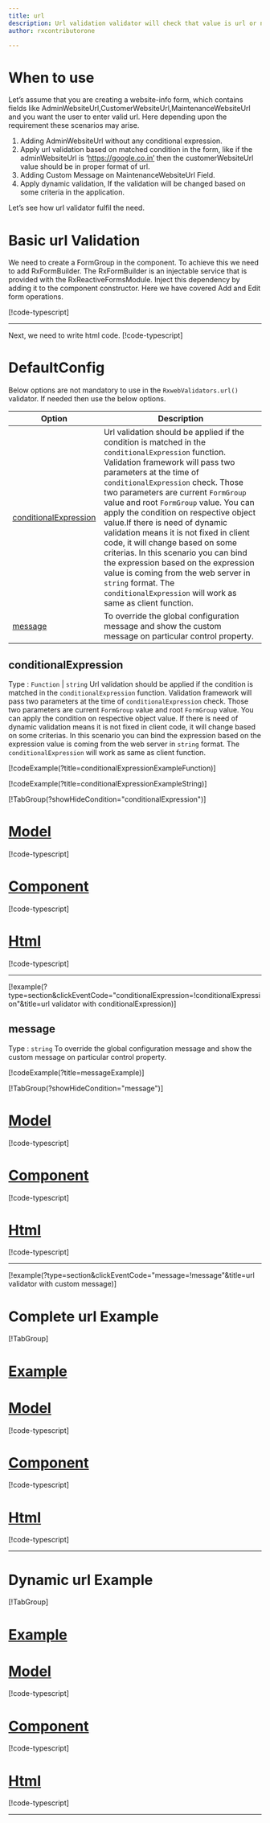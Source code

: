 ```yaml
---
title: url 
description: Url validation validator will check that value is url or not in the property, If user does not enter url value then the property will become invalid. 
author: rxcontributorone

---
```

# When to use
Let’s assume that you are creating a website-info form, which contains fields like AdminWebsiteUrl,CustomerWebsiteUrl,MaintenanceWebsiteUrl and you want the user to enter valid url. Here depending upon the requirement these scenarios may arise.
1. Adding AdminWebsiteUrl without any conditional expression.
2. Apply url validation based on matched condition in the form, like if the adminWebsiteUrl is ‘https://google.co.in’ then the customerWebsiteUrl value should be in proper format of url.
3. Adding Custom Message on MaintenanceWebsiteUrl Field.
4. Apply dynamic validation, If the validation will be changed based on some criteria in the application.

Let’s see how url validator fulfil the need.

# Basic url Validation
We need to create a FormGroup in the component. To achieve this we need to add RxFormBuilder. The RxFormBuilder is an injectable service that is provided with the RxReactiveFormsModule. Inject this dependency by adding it to the component constructor.
Here we have covered Add and Edit form operations. 

[!code-typescript[](\assets\examples\validators\url\add\url-add.component.ts)]
***

Next, we need to write html code.
[!code-typescript[](\assets\examples\validators\url\add\url-add.component.html)]

<app-url-add-validator></app-url-add-validator>

# DefaultConfig
 Below options are not mandatory to use in the `RxwebValidators.url()` validator. If needed then use the below options.

|Option | Description |
|--- | ---- |
|[conditionalExpression](#conditionalexpressions) | Url validation should be applied if the condition is matched in the `conditionalExpression` function. Validation framework will pass two parameters at the time of `conditionalExpression` check. Those two parameters are current `FormGroup` value and root `FormGroup` value. You can apply the condition on respective object value.If there is need of dynamic validation means it is not fixed in client code, it will change based on some criterias. In this scenario you can bind the expression based on the expression value is coming from the web server in `string` format. The `conditionalExpression` will work as same as client function. |
|[message](#message) | To override the global configuration message and show the custom message on particular control property. |

## conditionalExpression 
Type :  `Function`  |  `string` 
Url validation should be applied if the condition is matched in the `conditionalExpression` function. Validation framework will pass two parameters at the time of `conditionalExpression` check. Those two parameters are current `FormGroup` value and root `FormGroup` value. You can apply the condition on respective object value.
If there is need of dynamic validation means it is not fixed in client code, it will change based on some criterias. In this scenario you can bind the expression based on the expression value is coming from the web server in `string` format. The `conditionalExpression` will work as same as client function.

[!codeExample(?title=conditionalExpressionExampleFunction)]

[!codeExample(?title=conditionalExpressionExampleString)]

[!TabGroup(?showHideCondition="conditionalExpression")]
# [Model](#tab\conditionalExpressionmodel)
[!code-typescript[](\assets\examples\validators\url\conditionalExpression\web-site-info-model.model.ts)]
# [Component](#tab\conditionalExpressionComponent)
[!code-typescript[](\assets\examples\validators\url\conditionalExpression\url-conditional-expressions.component.ts)]
# [Html](#tab\conditionalExpressionHtml)
[!code-typescript[](\assets\examples\validators\url\conditionalExpression\url-conditional-expressions.component.html)]
***

[!example(?type=section&clickEventCode="conditionalExpression=!conditionalExpression"&title=url validator with conditionalExpression)]
<app-url-conditionalExpression-validator></app-url-conditionalExpression-validator>

## message 
Type :  `string` 
To override the global configuration message and show the custom message on particular control property.

[!codeExample(?title=messageExample)]

[!TabGroup(?showHideCondition="message")]
# [Model](#tab\messageModel)
[!code-typescript[](\assets\examples\validators\url\message\web-site-info-model.model.ts)]
# [Component](#tab\messageComponent)
[!code-typescript[](\assets\examples\validators\url\message\url-message.component.ts)]
# [Html](#tab\messageHtml)
[!code-typescript[](\assets\examples\validators\url\message\url-message.component.html)]
***

[!example(?type=section&clickEventCode="message=!message"&title=url validator with custom message)]
<app-url-message-validator></app-url-message-validator>

# Complete url Example
[!TabGroup]
# [Example](#tab\completeexample)
<app-url-complete-validator></app-url-complete-validator>
# [Model](#tab\completemodel)
[!code-typescript[](\assets\examples\validators\url\complete\web-site-info-model.model.ts)]
# [Component](#tab\completecomponent)
[!code-typescript[](\assets\examples\validators\url\complete\url-complete.component.ts)]
# [Html](#tab\completehtml)
[!code-typescript[](\assets\examples\validators\url\complete\url-complete.component.html)]
***

# Dynamic url Example
[!TabGroup]
# [Example](#tab\dynamicexample)
<app-url-dynamic-validator></app-url-dynamic-validator>
# [Model](#tab\dynamicmodel)
[!code-typescript[](\assets\examples\validators\url\dynamic\web-site-info-model.model.ts)]
# [Component](#tab\dynamiccomponent)
[!code-typescript[](\assets\examples\validators\url\dynamic\url-dynamic.component.ts)]
# [Html](#tab\dynamichtml)
[!code-typescript[](\assets\examples\validators\url\dynamic\url-dynamic.component.html)]
***